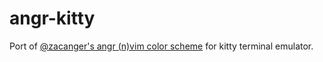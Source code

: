 # angr-kitty
Port of [@zacanger's angr (n)vim color scheme](https://github.com/zacanger/angr.vim) for kitty terminal emulator.
